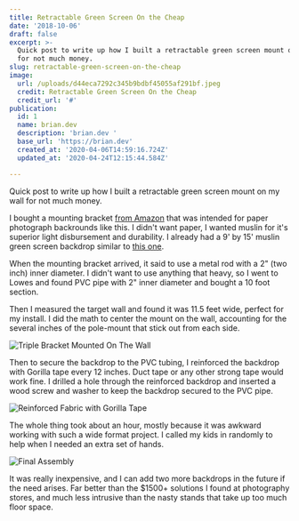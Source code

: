 ```yaml
---
title: Retractable Green Screen On the Cheap
date: '2018-10-06'
draft: false
excerpt: >-
  Quick post to write up how I built a retractable green screen mount on my wall
  for not much money.
slug: retractable-green-screen-on-the-cheap
image:
  url: /uploads/d44eca7292c345b9bdbf45055af291bf.jpeg
  credit: Retractable Green Screen On the Cheap
  credit_url: '#'
publication:
  id: 1
  name: brian.dev
  description: 'brian.dev '
  base_url: 'https://brian.dev'
  created_at: '2020-04-06T14:59:16.724Z'
  updated_at: '2020-04-24T12:15:44.584Z'

---
```



Quick post to write up how I built a retractable green screen mount on my wall for not much money.

I bought a mounting bracket [from Amazon](https://www.amazon.com/gp/product/B002P32990/ref=oh_aui_detailpage_o02_s01?ie=UTF8&psc=1) that was intended for paper photograph backrounds like this.  I didn't want paper, I wanted muslin for it's superior light disbursement and durability.  I already had a 9' by 15' muslin green screen backdrop similar to [this one](https://www.amazon.com/gp/product/B017WNJS3M/ref=oh_aui_detailpage_o02_s00?ie=UTF8&psc=1).

When the mounting bracket arrived, it said to use a metal rod with a 2" (two inch) inner diameter.  I didn't want to use anything that heavy, so I went to Lowes and found PVC pipe with 2" inner diameter and bought a 10 foot section.

Then I measured the target wall and found it was 11.5 feet wide, perfect for my install.  I did the math to center the mount on the wall, accounting for the several inches of the pole-mount that stick out from each side.

![Triple Bracket Mounted On The Wall](https://content.brian.dev/uploads/1cd6c8cc640f4866bb2d7c60dd3c5e88.jpeg)

Then to secure the backdrop to the PVC tubing, I reinforced the backdrop with Gorilla tape every 12 inches.  Duct tape or any other strong tape would work fine.  I drilled a hole through the reinforced backdrop and inserted a wood screw and washer to keep the backdrop secured to the PVC pipe.

![Reinforced Fabric with Gorilla Tape](https://content.brian.dev/uploads/989a867e993149b2b61d905d421d0850.jpg)

The whole thing took about an hour, mostly because it was awkward working with such a wide format project.  I called my kids in randomly to help when I needed an extra set of hands.

![Final Assembly](https://content.brian.dev/uploads/b3000d4f0aaf4ce0a194e6258c73e903.jpeg)

It was really inexpensive, and I can add two more backdrops in the future if the need arises.  Far better than the $1500+ solutions I found at photography stores, and much less intrusive than the nasty stands that take up too much floor space.


